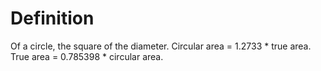 # Definition

Of a circle, the square of the diameter. Circular area = 1.2733 \* true
area. True area = 0.785398 \* circular area.
